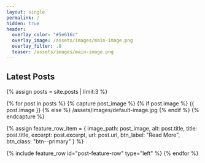 ```yaml
---
layout: single
permalink: /
hidden: true
header:
  overlay_color: "#5e616c"
  overlay_image: /assets/images/main-image.png
  overlay_filter: .8
  teaser: /assets/images/main-image.png
---
```


## Latest Posts

{% assign posts = site.posts | limit:3 %}

{% for post in posts %}
{% capture post_image %}
  {% if post.image %}
    {{ post.image }}
  {% else %}
    /assets/images/default-image.jpg
  {% endif %}
{% endcapture %}

{% assign feature_row_item = {
  image_path: post_image,
  alt: post.title,
  title: post.title,
  excerpt: post.excerpt,
  url: post.url,
  btn_label: "Read More",
  btn_class: "btn--primary"
} %}

{% include feature_row id="post-feature-row" type="left" %}
{% endfor %}